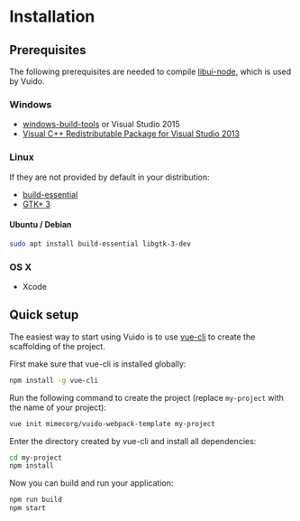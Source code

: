 # Installation

## Prerequisites

The following prerequisites are needed to compile [libui-node](https://github.com/parro-it/libui-node), which is used by Vuido.

### Windows

* [windows-build-tools](https://www.npmjs.com/package/windows-build-tools) or Visual Studio 2015
* [Visual C++ Redistributable Package for Visual Studio 2013](https://www.microsoft.com/en-us/download/details.aspx?id=40784)

### Linux

If they are not provided by default in your distribution:

* [build-essential](https://packages.ubuntu.com/xenial/build-essential)
* [GTK+ 3](https://packages.ubuntu.com/source/xenial/gtk+3.0)

#### Ubuntu / Debian

```bash
sudo apt install build-essential libgtk-3-dev
```

### OS X

* Xcode

## Quick setup

The easiest way to start using Vuido is to use [vue-cli](https://www.npmjs.com/package/vue-cli) to create the scaffolding of the project.

First make sure that vue-cli is installed globally:

```bash
npm install -g vue-cli
```

Run the following command to create the project \(replace `my-project` with the name of your project\):

```bash
vue init mimecorg/vuido-webpack-template my-project
```

Enter the directory created by vue-cli and install all dependencies:

```bash
cd my-project
npm install
```

Now you can build and run your application:

```bash
npm run build
npm start
```



